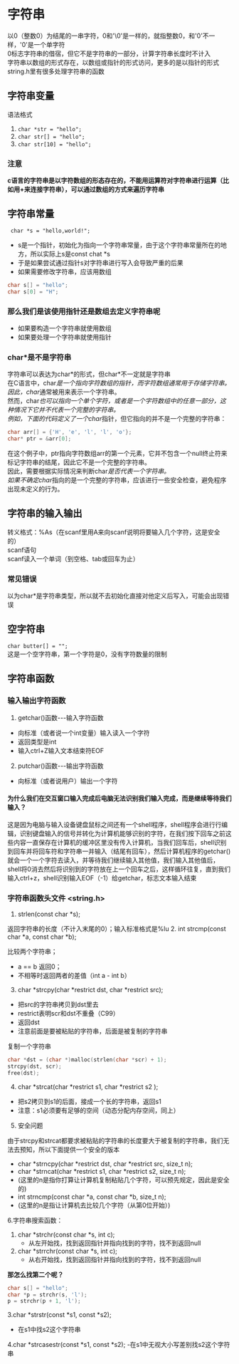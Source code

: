 # 字符串
以0（整数0）为结尾的一串字符，0和'\0'是一样的，就指整数0，和'0'不一样，'0'是一个单字符  
0标志字符串的借宿，但它不是字符串的一部分，计算字符串长度时不计入  
字符串以数组的形式存在，以数组或指针的形式访问，更多的是以指针的形式  
string.h里有很多处理字符串的函数
## 字符串变量
语法格式  
1. `char *str = "hello";`
2. `char str[] = "hello";`
3. `char str[10] = "hello";`
### 注意
**c语言的字符串是以字符数组的形态存在的，不能用运算符对字符串进行运算（比如用+来连接字符串），可以通过数组的方式来遍历字符串**

## 字符串常量
` char *s = "hello,world!";`  
* s是一个指针，初始化为指向一个字符串常量，由于这个字符串常量所在的地方，所以实际上s是const chat *s
* 于是如果尝试通过指针s对字符串进行写入会导致严重的后果
* 如果需要修改字符串，应该用数组
```C
char s[] = "hello";
char s[0] = "H";
```
### 那么我们是该使用指针还是数组去定义字符串呢
* 如果要构造一个字符串就使用数组
* 如果要处理一个字符串就使用指针

### char\*是不是字符串
字符串可以表达为char\*的形式，但char\*不一定就是字符串  
在C语言中，char*是一个指向字符数组的指针，而字符数组通常用于存储字符串。因此，char*通常被用来表示一个字符串。  
然而，char*也可以指向一个单个字符，或者是一个字符数组中的任意一部分，这种情况下它并不代表一个完整的字符串。  
例如，下面的代码定义了一个char*指针，但它指向的并不是一个完整的字符串：  
```C
char arr[] = {'H', 'e', 'l', 'l', 'o'};
char* ptr = &arr[0];

```
在这个例子中，ptr指向字符数组arr的第一个元素，它并不包含一个null终止符来标记字符串的结尾，因此它不是一个完整的字符串。  
因此，需要根据实际情况来判断char*是否代表一个字符串。  
如果不确定char*指向的是一个完整的字符串，应该进行一些安全检查，避免程序出现未定义的行为。  

## 字符串的输入输出
转义格式：%As（在scanf里用A来向scanf说明将要输入几个字符，这是安全的）  
scanf语句  
scanf读入一个单词（到空格、tab或回车为止）

### 常见错误
以为char\*是字符串类型，所以就不去初始化直接对他定义后写入，可能会出现错误
## 空字符串
`char butter[] = "";`  
这是一个空字符串，第一个字符是0，没有字符数量的限制
## 字符串函数

### 输入输出字符函数
1. getchar()函数---输入字符函数
 - 向标准（或者说一个int变量）输入读入一个字符
 - 返回类型是int
 - 输入ctrl+Z输入文本结束符EOF

2. putchar()函数---输出字符函数
 - 向标准（或者说用户）输出一个字符

#### 为什么我们在交互窗口输入完成后电脑无法识别我们输入完成，而是继续等待我们输入？
这是因为电脑与输入设备键盘鼠标之间还有一个shell程序，shell程序会进行行编辑，识别键盘输入的信号并转化为计算机能够识别的字符，在我们按下回车之前这些内容一直保存在计算机的缓冲区里没有传入计算机，当我们回车后，shell识别到回车并将回车符和字符串一并输入（结尾有回车），然后计算机程序的getchar()就会一个一个字符去读入，并等待我们继续输入其他值，我们输入其他值后，shell将0消去然后将识别到的字符放在上一个回车之后，这样循环往复，直到我们输入ctrl+z，shell识别输入EOF（-1）给getchar，标志文本输入结束
### 字符串函数头文件 <string.h>
1. strlen(const char *s);  

返回字符串的长度（不计入末尾的0）；输入标准格式是%lu
2. int strcmp(const char *a, const char *b);

比较两个字符串；  
 - a == b 返回0；
 - 不相等时返回两者的差值（int a - int b） 
 
 3. char \*strcpy(char \*restrict dst, char \*restrict src);

* 把src的字符串拷贝到dst里去
* restrict表明scr和dst不重叠（C99）
* 返回dst
* 注意前面是要被粘贴的字符串，后面是被复制的字符串

复制一个字符串
```C
char *dst = (char *)malloc(strlen(char *scr) + 1);
strcpy(dst, scr);
free(dst);
```

4. char \*strcat(char \*restrict s1, char \*restrict s2 );

* 把s2拷贝到s1的后面，接成一个长的字符串，返回s1
* 注意：s1必须要有足够的空间（动态分配内存空间，同上）

5. 安全问题

由于strcpy和strcat都要求被粘贴的字符串的长度要大于被复制的字符串，我们无法去预知，所以下面提供一个安全的版本

* char \*strncpy(char \*restrict dst, char \*restrict src, size_t n);
* char \*strncat(char \*restrict s1, char \*restrict s2, size_t n);
* (这里的n是指你打算让计算机复制粘贴几个字符，可以预先规定，因此是安全的)
* int strncmp(const char *a, const char *b, size_t n);
* (这里的n是指让计算机去比较几个字符（从第0位开始）)

6.字符串搜索函数：
1. char \*strchr(const char \*s, int c);
   - 从左开始找，找到返回指针并指向找到的字符，找不到返回null
2. char \*strrchr(const char \*s, int c);
   - 从右开始找，找到返回指针并指向找到的字符，找不到返回null

**那怎么找第二个呢？**
```C
char s[] = "hello";
char *p = strchr(s, 'l');
p = strchr(p + 1, 'l');
```
3.char \*strstr(const \*s1, const \*s2);
  - 在s1中找s2这个字符串

4.char \*strcasestr(const \*s1, const \*s2);
  -在s1中无视大小写差别找s2这个字符串
















 
